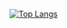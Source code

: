 [![Top Langs](https://github-readme-stats.vercel.app/api/top-langs/?username=HT0323&theme=dracula
)](https://github.com/anuraghazra/github-readme-stats)
